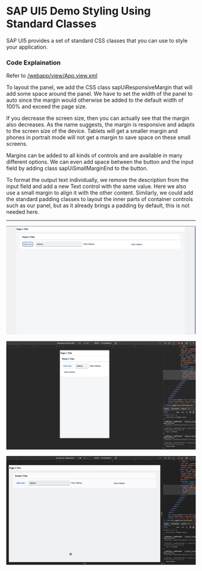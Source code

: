 # SAP UI5 Demo Styling Using Standard Classes

SAP UI5 provides a set of standard CSS classes that you can use to style your application.


### Code Explaination

Refer to [/webapp/view/App.view.xml](https://github.com/VaibhavMojidra/SAP-UI5---Demo-Styling-Using-Standard-Classes/blob/master/webapp/view/App.view.xml "App.view.xml")

To layout the panel, we add the CSS class sapUiResponsiveMargin that will add some space around the panel. We have to set the width of the panel to auto since the margin would otherwise be added to the default width of 100% and exceed the page size.

If you decrease the screen size, then you can actually see that the margin also decreases. As the name suggests, the margin is responsive and adapts to the screen size of the device. Tablets will get a smaller margin and phones in portrait mode will not get a margin to save space on these small screens.

Margins can be added to all kinds of controls and are available in many different options. We can even add space between the button and the input field by adding class sapUiSmallMarginEnd to the button.

To format the output text individually, we remove the description from the input field and add a new Text control with the same value. Here we also use a small margin to align it with the other content. Similarly, we could add the standard padding classes to layout the inner parts of container controls such as our panel, but as it already brings a padding by default, this is not needed here.

----


[![Vaibhav Mojidra - 1.jpeg](https://raw.githubusercontent.com/VaibhavMojidra/SAP-UI5---Demo-Styling-Using-Standard-Classes/master/screenshots/1.jpeg "Vaibhav Mojidra")](https://vaibhavmojidra.github.io/site/)

[![Vaibhav Mojidra - 2.jpeg](https://raw.githubusercontent.com/VaibhavMojidra/SAP-UI5---Demo-Styling-Using-Standard-Classes/master/screenshots/2.jpeg "Vaibhav Mojidra")](https://vaibhavmojidra.github.io/site/)

[![Vaibhav Mojidra - 3.gif](https://raw.githubusercontent.com/VaibhavMojidra/SAP-UI5---Demo-Styling-Using-Standard-Classes/master/screenshots/3.gif "Vaibhav Mojidra")](https://vaibhavmojidra.github.io/site/)